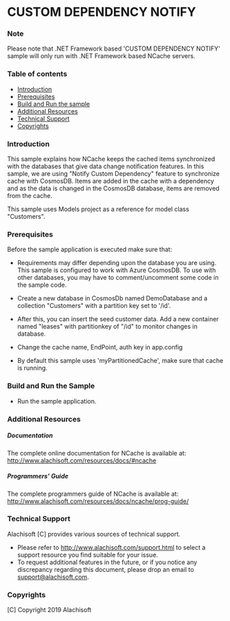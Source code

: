 # CUSTOM DEPENDENCY NOTIFY

### Note

Please note that .NET Framework based 'CUSTOM DEPENDENCY NOTIFY' sample will only run with .NET Framework based NCache servers.

### Table of contents

* [Introduction](#introduction)
* [Prerequisites](#prerequisites)
* [Build and Run the sample](#build-and-run-the-sample)
* [Additional Resources](#additional-resources)
* [Technical Support](#technical-support)
* [Copyrights](#copyrights)



### Introduction

This sample explains how NCache keeps the cached items synchronized with the databases that give data change notification features.
In this sample, we are using "Notify Custom Dependency" feature to synchronize cache with CosmosDB.
Items are added in the cache with a dependency and as the data is changed in the CosmosDB database, items are removed from the cache.

This sample uses Models project as a reference for model class "Customers".

### Prerequisites

Before the sample application is executed make sure that:
- Requirements may differ depending upon the database you are using. This sample is configured to work with Azure CosmosDB. To use with other
databases, you may have to comment/uncomment some code in the sample code.

- Create a new database in CosmosDb named DemoDatabase and a collection "Customers" with a partition key set to '/id'.
- After this, you can insert the seed customer data. Add a new container named "leases" with partitionkey of "/id" to monitor changes in database.
- Change the cache name, EndPoint, auth key  in app.config
- By default this sample uses 'myPartitionedCache', make sure that cache is running.

### Build and Run the Sample
    
- Run the sample application.

### Additional Resources

##### Documentation
The complete online documentation for NCache is available at:
http://www.alachisoft.com/resources/docs/#ncache

##### Programmers' Guide
The complete programmers guide of NCache is available at:
http://www.alachisoft.com/resources/docs/ncache/prog-guide/

### Technical Support

Alachisoft [C] provides various sources of technical support. 

- Please refer to http://www.alachisoft.com/support.html to select a support resource you find suitable for your issue.
- To request additional features in the future, or if you notice any discrepancy regarding this document, please drop an email to [support@alachisoft.com](mailto:support@alachisoft.com).

### Copyrights

[C] Copyright 2019 Alachisoft 